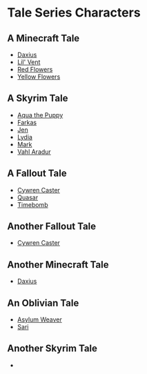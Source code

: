 # Tale Series Characters

## A Minecraft Tale
- [Daxius]()
- [Lil' Vent]()
- [Red Flowers]()
- [Yellow Flowers]()

## A Skyrim Tale
- [Aqua the Puppy]()
- [Farkas]()
- [Jen]()
- [Lydia]()
- [Mark]()
- [Vahl Aradur]()

## A Fallout Tale
- [Cywren Caster]()
- [Quasar]()
- [Timebomb]()

## Another Fallout Tale
- [Cywren Caster]()

## Another Minecraft Tale
- [Daxius]()

## An Oblivian Tale
- [Asylum Weaver]()
- [Sari]()

## Another Skyrim Tale
- []()
